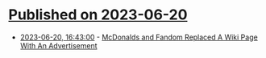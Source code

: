# [Published on 2023-06-20](index.md)

* [2023-06-20, 16:43:00](https://news.slashdot.org/story/23/06/20/1643222/mcdonalds-and-fandom-replaced-a-wiki-page-with-an-advertisement?utm_source=rss1.0mainlinkanon&utm_medium=feed) - [McDonalds and Fandom Replaced A Wiki Page With An Advertisement](https://news.slashdot.org/story/23/06/20/1643222/mcdonalds-and-fandom-replaced-a-wiki-page-with-an-advertisement?utm_source=rss1.0mainlinkanon&utm_medium=feed)
